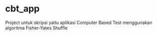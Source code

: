 # cbt_app
Project untuk skripsi yaitu aplikasi Computer Based Test menggunakan algoritma Fisher-Yates Shuffle
